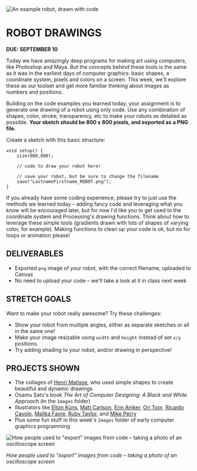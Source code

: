 ![An example robot, drawn with code](https://raw.githubusercontent.com/jeffThompson/CreativeProgramming1/master/Images/Week01_Drawing/Robots.jpg)

# ROBOT DRAWINGS

**DUE: SEPTEMBER 10**  

Today we have amazingly deep programs for making art using computers, like Photoshop and Maya. But the concepts behind these tools is the same as it was in the earliest days of computer graphics: basic shapes, a coordinate system, pixels and colors on a screen. This week, we'll explore these as our toolset and get more familiar thinking about images as numbers and positions.

Building on the code examples you learned today, your assignment is to generate one drawing of a robot using only code. Use any combination of shapes, color, stroke, transparency, etc to make your robots as detailed as possible. **Your sketch should be 800 x 800 pixels, and exported as a PNG file.**

Create a sketch with this basic structure:

    void setup() {
    	size(800,800);

    	// code to draw your robot here!

    	// save your robot, but be sure to change the filename
    	save("LastnameFirstname_ROBOT.png");
    }

If you already have some coding experience, please try to just use the methods we learned today – adding fancy code and leveraging what you know will be encouraged later, but for now I'd like you to get used to the coordinate system and Processing's drawing functions. Think about how to leverage these simple tools (gradients drawn with lots of shapes of varying color, for example). Making functions to clean up your code is ok, but no for loops or animation please!


## DELIVERABLES  

* Exported `png` image of your robot, with the correct filename, uploaded to Canvas  
* No need to upload your code – we'll take a look at it in class next week  


## STRETCH GOALS  

Want to make your robot really awesome? Try these challenges:

* Show your robot from multiple angles, either as separate sketches or all in the same one!  
* Make your image resizable using `width` and `height` instead of set `x/y` positions  
* Try adding shading to your robot, and/or drawing in perspective!


## PROJECTS SHOWN  

* The collages of [Henri Matisse](https://en.wikipedia.org/wiki/Henri_Matisse), who used simple shapes to create beautiful and dynamic drawings  
* Osamu Sato's book *The Art of Computer Designing: A Black and White Approach* (in the `Images` folder)  
* Illustrators like [Elton Kūns](https://theycallmeelton.tumblr.com/), [Matt Carlson](https://www.instagram.com/plaidmtn), [Erin Aniker](https://www.instagram.com/erinaniker/), [Ori Toor](https://oritoor.com/), [Ricardo Cavolo](http://ricardocavolo.com/art/), [Malika Favre](https://www.instagram.com/malikafavre/), [Ruby Taylor](https://www.instagram.com/rubyst/), and [Mike Perry](https://www.mikeperrystudio.com/)  
* Plus some fun stuff in this week's `Images` folder of early computer graphics programming  


![How people used to "export" images from code – taking a photo of an oscilloscope screen](https://raw.githubusercontent.com/jeffThompson/CreativeProgramming1/master/Images/Week01_Drawing/EarlyProgramming/OscilloscopeCamera-1.jpg)

*How people used to "export" images from code – taking a photo of an oscilloscope screen*

